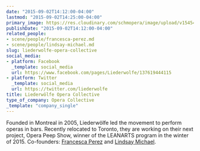 ```yaml
---
date: "2015-09-02T14:12:00-04:00"
lastmod: "2015-09-02T14:25:00-04:00"
primary_image: https://res.cloudinary.com/schmopera/image/upload/v1545409169/media/webhook-uploads/1441217312228/rLiSMCEm.jpg.jpg
publishDate: "2015-09-02T14:12:00-04:00"
related_people:
- scene/people/francesca-perez.md
- scene/people/lindsay-michael.md
slug: liederwolfe-opera-collective
social_media:
- platform: Facebook
  _template: social_media
  url: https://www.facebook.com/pages/Liederwolfe/137619444115
- platform: Twitter
  _template: social_media
  url: https://twitter.com/liederwolfe
title: Liederwölfe Opera Collective
type_of_company: Opera Collective
_template: "company_single"
---
```


Founded in Montreal in 2005, Liederwölfe led the movement to perform operas in bars. Recently relocated to Toronto, they are working on their next project, Opera Peep Show, winner of the LEANARTS program in the winter of 2015. Co-founders: [Francesca Perez](/scene/people/francesca-perez/) and [Lindsay Michael](/scene/people/linsday-michael/).
